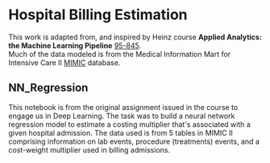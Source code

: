 # Hospital Billing Estimation
This work is adapted from, and inspired by Heinz course **Applied Analytics: the Machine Learning Pipeline** [95-845](https://api.heinz.cmu.edu/courses_api/course_detail/95-845).  
Much of the data modeled is from the Medical Information Mart for Intensive Care II [MIMIC](https://mimic.physionet.org/about/mimic/) database. 

## NN_Regression
This notebook is from the original assignment issued in the course to engage us in Deep Learning. The task was to build a neural network regression model to estimate a costing multiplier that's associated with a given hospital admission. The data used is from 5 tables in MIMIC II comprising information on lab events, procedure (treatments) events, and a cost-weight multiplier used in billing admissions.

